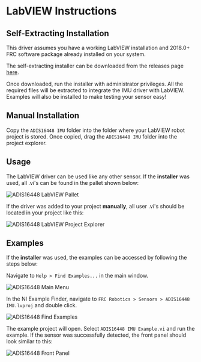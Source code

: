 # LabVIEW Instructions

## Self-Extracting Installation
This driver assumes you have a working LabVIEW installation and 2018.0+ FRC software package already installed on your system. 

The self-extracting installer can be downloaded from the releases page [here](https://github.com/juchong/ADIS16448-RoboRIO-Driver/releases). 

Once downloaded, run the installer with administrator privileges. All the required files will be extracted to integrate the IMU driver with LabVIEW. Examples will also be installed to make testing your sensor easy!

## Manual Installation
Copy the `ADIS16448 IMU` folder into the folder where your LabVIEW robot project is stored. Once copied, drag the `ADIS16448 IMU` folder into the project explorer. 

## Usage
The LabVIEW driver can be used like any other sensor. If the **installer** was used, all .vi's can be found in the pallet shown below:

![ADIS16448 LabVIEW Pallet](https://raw.githubusercontent.com/juchong/ADIS16448-RoboRIO-Driver/master/Reference/pallet.png)

If the driver was added to your project **manually**, all user .vi's should be located in your project like this:

![ADIS16448 LabVIEW Project Explorer](https://raw.githubusercontent.com/juchong/ADIS16448-RoboRIO-Driver/master/Reference/RobotProject.png)

## Examples
If the **installer** was used, the examples can be accessed by following the steps below:

Navigate to `Help > Find Examples...` in the main window.

![ADIS16448 Main Menu](https://raw.githubusercontent.com/juchong/ADIS16448-RoboRIO-Driver/master/Reference/MainMenu.png)

In the NI Example Finder, navigate to `FRC Robotics > Sensors > ADIS16448 IMU.lvproj` and double click. 

![ADIS16448 Find Examples](https://raw.githubusercontent.com/juchong/ADIS16448-RoboRIO-Driver/master/Reference/ExampleFinder.png)

The example project will open. Select `ADIS16448 IMU Example.vi` and run the example. If the sensor was successfully detected, the front panel should look similar to this:

![ADIS16448 Front Panel](https://raw.githubusercontent.com/juchong/ADIS16448-RoboRIO-Driver/master/Reference/FrontPanel.png)

